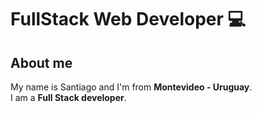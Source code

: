 # FullStack Web Developer 💻

## About me

My name is Santiago and I'm from <strong>Montevideo - Uruguay</strong>.<br>I am a <strong>Full Stack developer</strong>.
